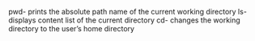 pwd- prints the absolute path name of the current working directory
ls- displays content list of the current directory
cd- changes the working directory to the user’s home directory
